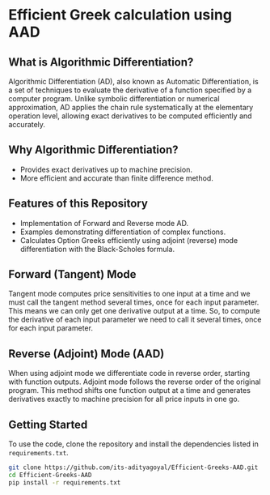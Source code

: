 # Efficient Greek calculation using AAD

## What is Algorithmic Differentiation?
Algorithmic Differentiation (AD), also known as Automatic Differentiation, is a set of techniques to evaluate the derivative of a function specified by a computer program. Unlike symbolic differentiation or numerical approximation, AD applies the chain rule systematically at the elementary operation level, allowing exact derivatives to be computed efficiently and accurately.

## Why Algorithmic Differentiation?
- Provides exact derivatives up to machine precision.
- More efficient and accurate than finite difference method.

## Features of this Repository
- Implementation of Forward and Reverse mode AD.
- Examples demonstrating differentiation of complex functions.
- Calculates Option Greeks efficiently using adjoint (reverse) mode differentiation with the Black-Scholes formula.

## Forward (Tangent) Mode
Tangent mode computes price sensitivities to one input at a time and we must call the tangent method several times, once for each input parameter. This means we can only get one derivative output at a time. So, to compute the derivative of each input parameter we need to call it several times, once for each input parameter.

## Reverse (Adjoint) Mode (AAD)
When using adjoint mode we differentiate code in reverse order, starting with function outputs. Adjoint mode follows the reverse order of the original program. This method shifts one function output at a time and generates derivatives exactly to machine precision for all price inputs in one go. 

## Getting Started

To use the code, clone the repository and install the dependencies listed in `requirements.txt`.

```bash
git clone https://github.com/its-adityagoyal/Efficient-Greeks-AAD.git
cd Efficient-Greeks-AAD
pip install -r requirements.txt


